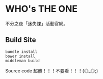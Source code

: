 WHO's THE ONE
=============

不分之夜「迷失課」活動官網。

## Build Site

```
bundle install
bower install
middleman build
```

Source code 超髒！！！不要看！！！(◎_◎;)
